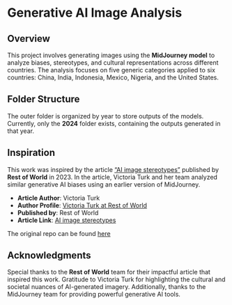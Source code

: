 # Generative AI Image Analysis  

## Overview  
This project involves generating images using the **MidJourney model** to analyze biases, stereotypes, and cultural representations across different countries. The analysis focuses on five generic categories applied to six countries: China, India, Indonesia, Mexico, Nigeria, and the United States.

## Folder Structure  
The outer folder is organized by year to store outputs of the models. Currently, only the **2024** folder exists, containing the outputs generated in that year.

## Inspiration

This work was inspired by the article [“AI image stereotypes”](https://restofworld.org/2023/ai-image-stereotypes/) published by **Rest of World** in 2023. In the article, Victoria Turk and her team analyzed similar generative AI biases using an earlier version of MidJourney.

- **Article Author**: Victoria Turk
- **Author Profile**: [Victoria Turk at Rest of World](https://restofworld.org/author/victoria-turk/)
- **Published by**: Rest of World
- **Article Link**: [AI image stereotypes](https://restofworld.org/2023/ai-image-stereotypes/)

The original repo can be found [here](https://github.com/row-engineering/everything/tree/main/2023/midjourney-images)

## Acknowledgments

Special thanks to the **Rest of World** team for their impactful article that inspired this work. Gratitude to Victoria Turk for highlighting the cultural and societal nuances of AI-generated imagery. Additionally, thanks to the MidJourney team for providing powerful generative AI tools.
